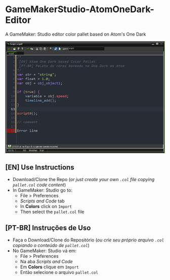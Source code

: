 # GameMakerStudio-AtomOneDark-Editor

A GameMaker: Studio editor color pallet based on Atom's One Dark

<div style="text-align:center">
    <img src="img/print1.PNG" />
</div>

## [EN] Use Instructions

- Download/Clone the Repo (*or just create your own `.col` file copying `pallet.col` code content*)
- In GameMaker: Studio go to:
    - File > Preferences
    - *Scripts and Code* tab
    - In **Colors** click on `Import`
    - Then select the `pallet.col` file

## [PT-BR] Instruções de Uso

- Faça o Download/Clone do Repositório (*ou crie seu próprio arquivo `.col` copiando o conteúdo de `pallet.col`*)
- No GameMaker: Studio vá em:
    - File > Preferences
    - Na aba *Scripts and Code*
    - Em **Colors** clique em `Import`
    - Então selecione o arquivo `pallet.col`
